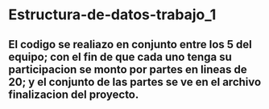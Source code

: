 # Estructura-de-datos-trabajo_1
## El codigo se realiazo en conjunto entre los 5 del equipo; con el fin de que cada uno tenga su participacion se monto por partes en lineas de 20; y el conjunto de las partes se ve en el archivo finalizacion del proyecto.
